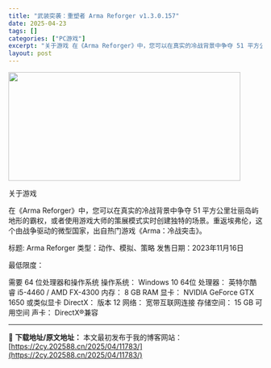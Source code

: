 ```yaml
---
title: "武装突袭：重塑者 Arma Reforger v1.3.0.157"
date: 2025-04-23
tags: []
categories: ["PC游戏"]
excerpt: "关于游戏 在《Arma Reforger》中，您可以在真实的冷战背景中争夺 51 平方公里壮丽岛屿地形的霸权，或者使用游戏大师的策展模式实时创建独特的场景。重返埃弗伦，这个由战争驱动的微型国家，出自热门游戏《Arma：冷战突击》。 标题: Arma Reforger 类型：动作、模拟、策略 发售日期&hellip;"
layout: post
---
```


<img class="aligncenter size-full wp-image-11792" src="https://2cy.202588.cn/wp-content/uploads/2025/04/202504230811181.webp" alt="" width="460" height="215" />

关于游戏

在《Arma Reforger》中，您可以在真实的冷战背景中争夺 51 平方公里壮丽岛屿地形的霸权，或者使用游戏大师的策展模式实时创建独特的场景。重返埃弗伦，这个由战争驱动的微型国家，出自热门游戏《Arma：冷战突击》。

标题: Arma Reforger
类型：动作、模拟、策略
发售日期：2023年11月16日

最低限度：

需要 64 位处理器和操作系统
操作系统： Windows 10 64位
处理器： 英特尔酷睿 i5-4460 / AMD FX-4300
内存： 8 GB RAM
显卡： NVIDIA GeForce GTX 1650 或类似显卡
DirectX： 版本 12
网络： 宽带互联网连接
存储空间： 15 GB 可用空间
声卡： DirectX®兼容

---
📖 **下载地址/原文地址：** 本文最初发布于我的博客网站：[https://2cy.202588.cn/2025/04/11783/](https://2cy.202588.cn/2025/04/11783/)

